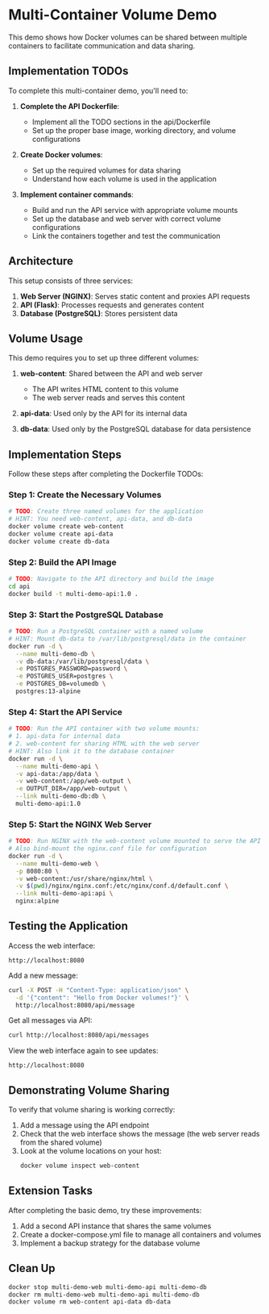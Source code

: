 # Multi-Container Volume Demo

This demo shows how Docker volumes can be shared between multiple containers to facilitate communication and data sharing.

## Implementation TODOs

To complete this multi-container demo, you'll need to:

1. **Complete the API Dockerfile**:
   - Implement all the TODO sections in the api/Dockerfile
   - Set up the proper base image, working directory, and volume configurations

2. **Create Docker volumes**:
   - Set up the required volumes for data sharing
   - Understand how each volume is used in the application

3. **Implement container commands**:
   - Build and run the API service with appropriate volume mounts
   - Set up the database and web server with correct volume configurations
   - Link the containers together and test the communication

## Architecture

This setup consists of three services:

1. **Web Server (NGINX)**: Serves static content and proxies API requests
2. **API (Flask)**: Processes requests and generates content
3. **Database (PostgreSQL)**: Stores persistent data

## Volume Usage

This demo requires you to set up three different volumes:

1. **web-content**: Shared between the API and web server
   - The API writes HTML content to this volume
   - The web server reads and serves this content

2. **api-data**: Used only by the API for its internal data

3. **db-data**: Used only by the PostgreSQL database for data persistence

## Implementation Steps

Follow these steps after completing the Dockerfile TODOs:

### Step 1: Create the Necessary Volumes

```bash
# TODO: Create three named volumes for the application
# HINT: You need web-content, api-data, and db-data
docker volume create web-content
docker volume create api-data
docker volume create db-data
```

### Step 2: Build the API Image

```bash
# TODO: Navigate to the API directory and build the image
cd api
docker build -t multi-demo-api:1.0 .
```

### Step 3: Start the PostgreSQL Database

```bash
# TODO: Run a PostgreSQL container with a named volume
# HINT: Mount db-data to /var/lib/postgresql/data in the container
docker run -d \
  --name multi-demo-db \
  -v db-data:/var/lib/postgresql/data \
  -e POSTGRES_PASSWORD=password \
  -e POSTGRES_USER=postgres \
  -e POSTGRES_DB=volumedb \
  postgres:13-alpine
```

### Step 4: Start the API Service

```bash
# TODO: Run the API container with two volume mounts:
# 1. api-data for internal data
# 2. web-content for sharing HTML with the web server
# HINT: Also link it to the database container
docker run -d \
  --name multi-demo-api \
  -v api-data:/app/data \
  -v web-content:/app/web-output \
  -e OUTPUT_DIR=/app/web-output \
  --link multi-demo-db:db \
  multi-demo-api:1.0
```

### Step 5: Start the NGINX Web Server

```bash
# TODO: Run NGINX with the web-content volume mounted to serve the API's generated HTML
# Also bind-mount the nginx.conf file for configuration
docker run -d \
  --name multi-demo-web \
  -p 8080:80 \
  -v web-content:/usr/share/nginx/html \
  -v $(pwd)/nginx/nginx.conf:/etc/nginx/conf.d/default.conf \
  --link multi-demo-api:api \
  nginx:alpine
```

## Testing the Application

Access the web interface:
```
http://localhost:8080
```

Add a new message:
```bash
curl -X POST -H "Content-Type: application/json" \
  -d '{"content": "Hello from Docker volumes!"}' \
  http://localhost:8080/api/message
```

Get all messages via API:
```bash
curl http://localhost:8080/api/messages
```

View the web interface again to see updates:
```
http://localhost:8080
```

## Demonstrating Volume Sharing

To verify that volume sharing is working correctly:

1. Add a message using the API endpoint
2. Check that the web interface shows the message (the web server reads from the shared volume)
3. Look at the volume locations on your host:
   ```bash
   docker volume inspect web-content
   ```

## Extension Tasks

After completing the basic demo, try these improvements:

1. Add a second API instance that shares the same volumes
2. Create a docker-compose.yml file to manage all containers and volumes
3. Implement a backup strategy for the database volume

## Clean Up

```bash
docker stop multi-demo-web multi-demo-api multi-demo-db
docker rm multi-demo-web multi-demo-api multi-demo-db
docker volume rm web-content api-data db-data
``` 